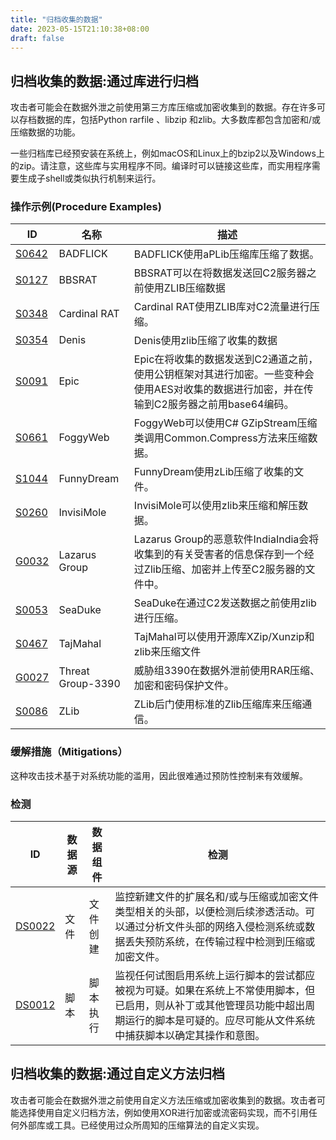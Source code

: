 ```yaml
---
title: "归档收集的数据"
date: 2023-05-15T21:10:38+08:00
draft: false
---
```


## 归档收集的数据:通过库进行归档

攻击者可能会在数据外泄之前使用第三方库压缩或加密收集到的数据。存在许多可以存档数据的库，包括Python rarfile 、libzip 和zlib。大多数库都包含加密和/或压缩数据的功能。

一些归档库已经预安装在系统上，例如macOS和Linux上的bzip2以及Windows上的zip。请注意，这些库与实用程序不同。编译时可以链接这些库，而实用程序需要生成子shell或类似执行机制来运行。


### 操作示例(Procedure Examples)

|  ID   | 名称  | 描述|
|  ----  | ----  |----|
|[S0642]()|BADFLICK|BADFLICK使用aPLib压缩库压缩了数据。|
|[S0127]()|BBSRAT|BBSRAT可以在将数据发送回C2服务器之前使用ZLIB压缩数据|
|[S0348]()|Cardinal RAT|Cardinal RAT使用ZLIB库对C2流量进行压缩。|
|[S0354]()|Denis|Denis使用zlib压缩了收集的数据|
|[S0091]()|Epic|Epic在将收集的数据发送到C2通道之前，使用公钥框架对其进行加密。一些变种会使用AES对收集的数据进行加密，并在传输到C2服务器之前用base64编码。|
|[S0661]()|	FoggyWeb|FoggyWeb可以使用C# GZipStream压缩类调用Common.Compress方法来压缩数据。|
|[S1044]()|FunnyDream|FunnyDream使用zLib压缩了收集的文件。|
|[S0260]()|InvisiMole|InvisiMole可以使用zlib来压缩和解压数据。|
|[G0032]()|Lazarus Group|Lazarus Group的恶意软件IndiaIndia会将收集到的有关受害者的信息保存到一个经过Zlib压缩、加密并上传至C2服务器的文件中。|
|[S0053]()|SeaDuke|SeaDuke在通过C2发送数据之前使用zlib进行压缩。|
|[S0467]()|TajMahal|TajMahal可以使用开源库XZip/Xunzip和zlib来压缩文件|
|[G0027]()|Threat Group-3390|威胁组3390在数据外泄前使用RAR压缩、加密和密码保护文件。|
|[S0086]()|ZLib|ZLib后门使用标准的Zlib压缩库来压缩通信。|


### 缓解措施（Mitigations）

这种攻击技术基于对系统功能的滥用，因此很难通过预防性控制来有效缓解。

### 检测

|  ID   | 数据源  | 数据组件|检测|
|  ----  | ----  |----|----|
| [DS0022]()  |文件|文件创建|监控新建文件的扩展名和/或与压缩或加密文件类型相关的头部，以便检测后续渗透活动。可以通过分析文件头部的网络入侵检测系统或数据丢失预防系统，在传输过程中检测到压缩或加密文件。|
|[DS0012]()|脚本|脚本执行|监视任何试图启用系统上运行脚本的尝试都应被视为可疑。如果在系统上不常使用脚本，但已启用，则从补丁或其他管理员功能中超出周期运行的脚本是可疑的。应尽可能从文件系统中捕获脚本以确定其操作和意图。|

## 归档收集的数据:通过自定义方法归档

攻击者可能会在数据外泄之前使用自定义方法压缩或加密收集到的数据。攻击者可能选择使用自定义归档方法，例如使用XOR进行加密或流密码实现，而不引用任何外部库或工具。已经使用过众所周知的压缩算法的自定义实现。